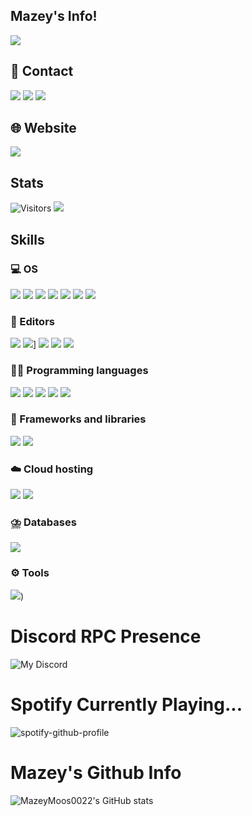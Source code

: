 ## Mazey's Info!
![](https://img.shields.io/badge/MazeyMoos0022-%23121011.svg?logo=github&logoColor=white)

## 📩 Contact
![](https://img.shields.io/badge/mazeymoos0022-%23E4405F.svg?logo=Instagram&logoColor=white)
![](https://img.shields.io/badge/mazeymoos0022-%235865F2.svg?&logo=discord&logoColor=white)
![](https://img.shields.io/badge/-mazeymoos0022%40gmail.com-c71610?logo=Gmail&)

## 🌐 Website
<a href="https://www.mazeymoos.com"><img src="https://img.shields.io/badge/-My%20Website-lightgrey?logo=GitHub"></a>

## Stats
<img src="https://komarev.com/ghpvc/?username=mazeymoos0022&label=Profile%20Views&color=008042label=Visitors" alt="Visitors"></a>
<img src="https://img.shields.io/github/stars/mazeymoos0022"></a>

## Skills
### 💻 OS
![](https://img.shields.io/badge/Debian-A81D33?logo=debian&logoColor=fff)
![](https://img.shields.io/badge/iOS-000000?&logo=apple&logoColor=white)
![](https://img.shields.io/badge/Windows-0078D6.svg?logo=Windows&logoColor=black)
![](https://img.shields.io/badge/Ubuntu-E95420.svg?logo=Ubuntu&logoColor=black)
![](https://img.shields.io/badge/Kali%20Linux-557C94?logo=kalilinux&logoColor=fff)
![](https://img.shields.io/badge/Linux%20Mint-87CF3E?logo=linuxmint&logoColor=fff)
![](https://img.shields.io/badge/NixOS-5277C3?logo=nixos&logoColor=fff)

### 📝 Editors
![](https://img.shields.io/badge/Visual%20Studio%20Code-0078d7.svg?logo=visual-studio-code&logoColor=white)
![](https://img.shields.io/badge/IntelliJIDEA-000000.svg?logo=intellij-idea&logoColor=white)]
![](https://img.shields.io/badge/Replit-F26207?logo=replit&logoColor=fff)
![](https://img.shields.io/badge/Sublime%20Text-%23575757.svg?logo=sublime-text&logoColor=important)
![](https://custom-icon-badges.demolab.com/badge/Visual%20Studio-5C2D91.svg?&logo=visual-studio&logoColor=white)

### 👨‍💻 Programming languages
![](https://img.shields.io/badge/JavaScript-F7DF1E.svg?logo=javascript&logoColor=black)
![](https://img.shields.io/badge/Python-31A8FF.svg?logo=python&logoColor=white)
![](https://img.shields.io/badge/Java-%23ED8B00.svg?logo=openjdk&logoColor=white)
![](https://img.shields.io/badge/YAML-CB171E?logo=yaml&logoColor=fff)
![](https://img.shields.io/badge/CSS-1572B6?logo=css3&logoColor=fff)

### 🧰 Frameworks and libraries
![](https://img.shields.io/badge/Node.js-43853D.svg?logo=node.js&logoColor=white)
![](https://img.shields.io/badge/Discord.js-512BD4.svg?logo=Discord&logoColor=white)

### ☁️ Cloud hosting
![](https://img.shields.io/badge/Amazon_AWS-232F3E?logo=amazon-aws&logoColor=white)
![](https://img.shields.io/badge/Heroku-430098?logo=heroku&logoColor=white)

### ⛈️ Databases
![](https://img.shields.io/badge/MySQL-4479A1?logo=mysql&logoColor=fff)

### ⚙️ Tools
![](https://img.shields.io/badge/Terminal-4D4D4D.svg?logo=WindowsTerminal&logoColor=white))

# Discord RPC Presence
![My Discord](https://discord-readme-badge.vercel.app/api?id=1025770042245251122)

# Spotify Currently Playing...
![spotify-github-profile](https://spotify-github-profile.kittinanx.com/api/view?uid=x060f5w4ftwv8zc8fi9662t70&cover_image=true&theme=default&show_offline=false&background_color=121212&interchange=false)

# Mazey's Github Info
![MazeyMoos0022's GitHub stats](https://github-readme-stats.vercel.app/api?username=mazeymoos0022&theme=dracula&show_icons=true)
